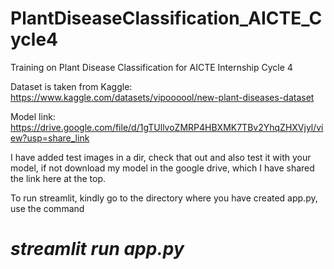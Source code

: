 # PlantDiseaseClassification_AICTE_Cycle4
Training on Plant Disease Classification for AICTE Internship Cycle 4

Dataset is taken from Kaggle:
https://www.kaggle.com/datasets/vipoooool/new-plant-diseases-dataset

Model link:
https://drive.google.com/file/d/1gTUllvoZMRP4HBXMK7TBv2YhqZHXVjyl/view?usp=share_link

I have added test images in a dir, check that out and also test it with your model, if not download my model in the google drive, which I have shared the link here at the top.

To run streamlit, kindly go to the directory where you have created app.py, use the command
# *streamlit run app.py*
